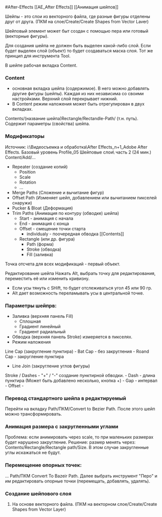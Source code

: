 #After-Effects 
[[AE_After Effects]]
[[Анимация шейпов]]

Шейпы - это слои из векторного файла, где разные фигуры отделены друг от друга. (ПКМ на слое/Create/Create Shapes from Vector Laver)

Шейповый элемент может быт создан с помощью пера или готовый (векторные фигуры).

Для создания шейпа не должен быть выделен какой-либо слой. Если будет выделен слой (объект) то будет создаваться маска слоя.
Тот же принцип для инструмента Tool.

В шейпе рабочая вкладка Content.
### Content 
- основная вкладка шейпа (содержимое). В него можно добавлять другие фигуры (шейпы). Каждая из них независима со своими настройками. Верхний слой перекрывает нижний.
- В Content режим наложения может быть отрегулирован в двух вкладках.

Contents/(название шейпа)Rectangle/Rectandle-Path/ (т.н. путь). Содержит параметры (свойства) шейпа.


### Модификаторы
Источник: i:\Видеосъемка и обработка\After Effects\_n+1_Adobe After Effects. Базовый уровень Profile\_05 Шейповые слои\ часть 2 (24 мин.)
Content/Add/...
- Repeater (создание копий)
	- Position
	- Scale
	- Rotation
	- ...
- Merge Paths (Сложение и вычитание фигур) 
- Offset Path (Изменяет шейп, добавлением или вычитанием пикселей снаружи)
- Pucker & Bloat (Деформация)
- Trim Paths (Анимация по контуру (обводке) шейпа)
	- Start - анимация с начала
	- End - анимация с конца
	- Offset - смещение точки старта
		- individualy - поочередная обводка
[[Contents]]
	- Rectangle (или др. фигура)
		- Path (форма)
		- Stroke (обводка)
		- Fill (заливка)


Точка отсчета для всех модификаций - первый объект.

Редактирование шейпа
Нажать Alt, выбрать точку для редактирования, переместить её или изменить кривизну. 
- Если усы тянуть с SHift, то будет отслеживаться угол 45 или 90 гр.
- Alt дает возможность переламывать усы в центральной точке.

### Параметры шейпрв:
- Заливка (верхняя панель Fill)
	- Сплошная
	- Градиент линейный
	- Градиент радиальный
- Обводка (верхняя панель Stroke) измеряется в пикселях.
- Режим наложения

Line Cap (закругление пунктира)
	- Bat Cap - без закругления
	- Roand Cap - закругление пунктира
- Line Join (закругление углов фигуры)

Stroke / Dashes - "+" / "-" создание пунктирной обводки.
	- Dash - длина пунктира (Может быть добавлено несколько, кнопка +)
	- Gap - интервал
	- Offset - 


### Перевод стандартного шейпа в редактируемый
Перейти на вкладку Path/ПКМ/Convert to Bezier Path.
После этого шейп можно трансформировать.
### Анимация размера с закругленными углами
Проблема: если анимировать через scale, то при маленьких размерах будет нарушено закругление.
Решение: размер менять через: Contents/Rectangle/Rectangle path/Size.
В этом случае закругленные углы искажаться не будут.

### Перемещение опорных точек:
... Path/ПКМ Convert To Bazeir Path. Далее выбрать инструмент "Перо" и им редактировать опорные точки (перемещать, добавлять, удалять).

### Создание шейпового слоя
1. На основе векторного файла. (ПКМ на векторном слое/Create/Create Shapes from Vector Layer)

